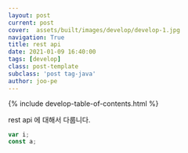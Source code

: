 ```yaml
---
layout: post
current: post
cover:  assets/built/images/develop/develop-1.jpg
navigation: True
title: rest api 
date: 2021-01-09 16:40:00
tags: [develop]
class: post-template
subclass: 'post tag-java'
author: joo-pe
---
```


{% include develop-table-of-contents.html %}


rest api 에 대해서 다룹니다.

~~~javascript
var i;
const a;

~~~

